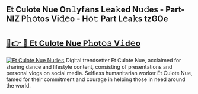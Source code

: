 ## Et Culote Nue O𝚗𝚕yf𝚊ns L𝚎a𝚔ed N𝚞𝚍es - Part-NIZ P𝚑𝚘tos Vi𝚍𝚎o - H𝚘𝚝 Part L𝚎a𝚔s tzGOe

# <h2><a href="http://kf5vwuw.oniu.top/?m=Et+Culote+Nue">🔗👉 🔴 Et Culote Nue P𝚑ot𝚘𝚜 V𝚒d𝚎o</a></h2>

[![Et Culote Nue Nu𝚍e𝚜](https://i.imgur.com/0qMVB7G.gif)](http://kf5vwuw.oniu.top/?m=Et+Culote+Nue)
Digital trendsetter Et Culote Nue, acclaimed for sharing dance and lifestyle content, consisting of presentations and personal vlogs on social media. Selfless humanitarian worker Et Culote Nue, famed for their commitment and courage in helping those in need around the world.  
